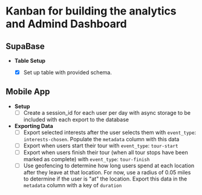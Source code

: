 # Kanban for building the analytics and Admind Dashboard


## SupaBase
- **Table Setup**
  - [X] Set up table with provided schema.


## Mobile App

- **Setup**
  - [ ] Create a session_id for each user per day with async storage to be included with each export to the database
  
- **Exporting Data**
  - [ ] Export selected interests after the user selects them with `event_type`: `interests-chosen`. Populate the `metadata` column with this data
  - [ ] Export when users start their tour with `event_type`: `tour-start`
  - [ ] Export when users finish their tour (when all tour stops have been marked as complete) with `event_type`: `tour-finish`
  - [ ] Use geofencing to determine how long users spend at each location after they leave at that location. For now, use a radius of 0.05 miles to determine if the user is "at" the location. Export this data in the `metadata` column with a key of `duration`
